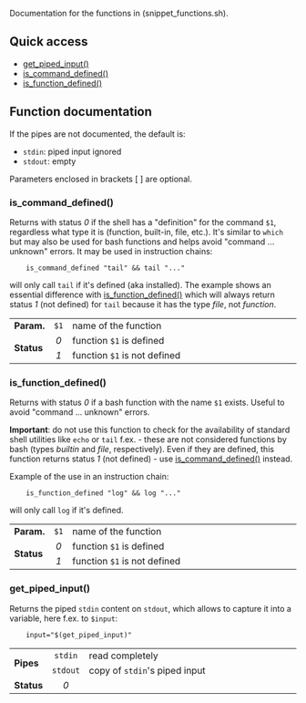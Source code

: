 Documentation for the functions in (snippet_functions.sh).
## Quick access
- [get_piped_input()](#get_piped_input)
- [is_command_defined()](#is_command_defined)
- [is_function_defined()](#is_function_defined)

## Function documentation
If the pipes are not documented, the default is:
- `stdin`: piped input ignored
- `stdout`: empty

Parameters enclosed in brackets [ ] are optional.

### is_command_defined()
Returns with status *0* if the shell has a "definition" for the command `$1`, regardless what type it is (function, built-in,
file, etc.). It's similar to `which` but may also be used for bash functions and helps avoid "command ... unknown" errors. It
may be used in instruction chains:

        is_command_defined "tail" && tail "..."
will only call `tail` if it's defined (aka installed). The example shows an essential difference with
<a href="#is_function_defined">is_function_defined()</a> which will always return status *1* (not defined) for `tail` because it
has the type *file*, not *function*.
<table>
        <tr><td><b>Param.</b></td><td align="center"><code>$1</code></td><td width="90%">name of the function</td></tr>
        <tr><td rowspan="2"><b>Status</b></td>
                <td align="center"><em>0</em></td><td>function <code>$1</code> is defined</td></tr>
        <tr>    <td align="center"><em>1</em></td><td>function <code>$1</code> is not defined</td></tr>
</table>

### is_function_defined()
Returns with status *0* if a bash function with the name `$1` exists. Useful to avoid "command ... unknown" errors.

**Important**: do not use this function to check for the availability of standard shell utilities like `echo` or `tail` f.ex. - these
are not considered functions by bash (types *builtin* and *file*, respectively). Even if they are defined, this function returns
status *1* (not defined) - use <a href="#is_command_defined">is_command_defined()</a> instead.

Example of the use in an instruction chain:

        is_function_defined "log" && log "..."
will only call `log` if it's defined.
<table>
        <tr><td><b>Param.</b></td><td align="center"><code>$1</code></td><td width="90%">name of the function</td></tr>
        <tr><td rowspan="2"><b>Status</b></td>
                <td align="center"><em>0</em></td><td>function <code>$1</code> is defined</td></tr>
        <tr>    <td align="center"><em>1</em></td><td>function <code>$1</code> is not defined</td></tr>
</table>

### get_piped_input()
Returns the piped `stdin` content on `stdout`, which allows to capture it into a variable, here f.ex. to `$input`:

        input="$(get_piped_input)"
<table>
        <tr><td rowspan="2"><b>Pipes</b></td>
                <td align="center"><code>stdin</code></td><td width="90%">read completely</td></tr>
        <tr>    <td align="center"><code>stdout</code></td><td>copy of <code>stdin</code>'s piped input</td></tr>
        <tr><td><b>Status</b></td><td align="center"><em>0</em></td><td></td></tr>
</table>
